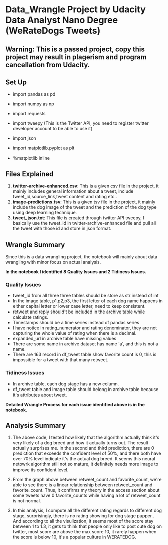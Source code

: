 # Data_Wrangle Project by Udacity Data Analyst Nano Degree (WeRateDogs Tweets)
## Warning: This is a passed project, copy this project may result in plagerism and program cancellation from Udacity.
## Set Up
- import pandas as pd

- import numpy as np

- import requests

- import tweepy (This is the Twitter API, you need to register twitter developer account to be able to use it)

- import json

- import matplotlib.pyplot as plt

- %matplotlib inline

## Files Explained 
1. **twitter-archive-enhanced.csv**: This is a given csv file in the project, it mainly includes general information about a tweet, include tweet_id,source_link,tweet content and rating etc.. 
2. **image-predictions.tsv**: This is a given tsv file in the project, it mainly include the dog image of the tweet and the prediction of the dog type using deep learning technique.
3. **tweet_json.txt**: This file is created through twitter API tweepy, I basically use the tweet_id in twitter-archive-enhanced file and pull all the tweet with those id and store in json format. 

## Wrangle Summary 
Since this is a data wrangling project, the notebook will mainly about data wrangling with minor focus on actual analysis. 

**In the notebook I identified 8 Quality Issues and 2 Tidiness Issues.**

### Quality Issues
- tweet_id from all three three tables should be store as str instead of int  
- In the image table, p1,p2,p3, the first letter of each dog name happens in either capital letter or lower case letter, need to keep consistent.  
- retweet and reply should't be included in the archive table while calculate ratings.  
- Timestamps should be a time series instead of pandas series 
- I have notice in rating_numerator and rating denominator, they are not capturing the whole value of rating when there is a decimal.  
- expanded_url in archive table have missing values  
- There are some name in archive dataset has name 'a', and this is not a name. 
- There are 163 record in df_tweet table show favorite count is 0, this is impossible for a tweet with that many retweet. 

### Tidiness Issues 
- In archive table, each dog stage has a new column. 
- df_tweet table and image table should belong in archive table because it's attributes about tweet. 

**Detailed Wrangle Process for each issue identified above is in the notebook.**

## Analysis Summary
1. The above code, I tested how likely that the algorithm actually think it's very likely of a dog breed and how it actually turns out. The result actually surprises me. In the second and third prediction, there are 0 prediction that exceeds the confident level of 50%, and there both have over 70% level indicate it's the actual dog breed. It seems this neural netowrk algorithm still not so mature, it definitely needs more image to improve its confident level.

2. From the graph above between retweet_count and favorite_count, we're able to see there is a linear relationship between retweet_count and favorite_count. Thus, it confirms my theory in the access section about some tweets have 0 favorite_counts while having a lot of retweet_count is not normal.

3. In this analysis, I compute all the different rating regards to different dog stage, surprisingly, there is no rating showing for dog stage pupper.. And according to all the visulization, it seems most of the score stay between 1 to 1.3, it gets to think that people only like to post cute dog on twitter, most score are above the max score 10, it rarely happen when the score is below 10, it's a popular culture in WERATEDOG.

